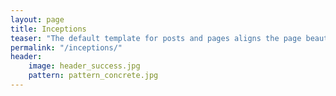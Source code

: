 ```yaml
---
layout: page
title: Inceptions
teaser: "The default template for posts and pages aligns the page beautifully in the middle. <strong>But</strong> you can customize posts/pages easily via switches in the front matter to <em>get a sidebar</em> and/or to <em>turn off meta-information</em> at the end of the page like categories, tags and dates."
permalink: "/inceptions/"
header:
    image: header_success.jpg
    pattern: pattern_concrete.jpg
---
```


